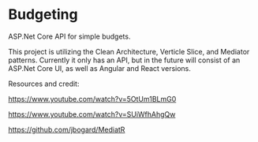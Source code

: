 # Budgeting
ASP.Net Core API for simple budgets.


This project is utilizing the Clean Architecture, Verticle Slice, and Mediator patterns.  Currently it only has an API, but in the future will consist of an ASP.Net Core UI, as well as Angular and React versions.

Resources and credit:

https://www.youtube.com/watch?v=5OtUm1BLmG0

https://www.youtube.com/watch?v=SUiWfhAhgQw

https://github.com/jbogard/MediatR
